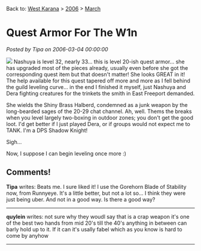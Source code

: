 Back to: [West Karana](/posts/westkarana.md) > [2006](/posts/2006/westkarana.md) > [March](./westkarana.md)
# Quest Armor For The W1n

*Posted by Tipa on 2006-03-04 00:00:00*

![](../../../images/nashquestarmor.jpg) Nashuya is level 32, nearly 33... this is level 20-ish quest armor... she has upgraded most of the pieces already, usually even before she got the corresponding quest item but that doesn't matter! She looks GREAT in it! The help available for this quest tapered off more and more as I fell behind the guild leveling curve... in the end I finished it myself, just Nashuya and Dera fighting creatures for the trinkets the smith in East Freeport demanded.

She wields the Shiny Brass Halberd, condemned as a junk weapon by the long-bearded sages of the 20-29 chat channel. Ah, well. Thems the breaks when you level largely two-boxing in outdoor zones; you don't get the good loot. I'd get better if I just played Dera, or if groups would not expect me to TANK. I'm a DPS Shadow Knight!

Sigh...

Now, I suppose I can begin leveling once more :)
## Comments!

**Tipa** writes: Beats me. I sure liked it! I use the Gorehorn Blade of Stability now, from Runnyeye. It's a little better, but not a lot so... I think they were just being uber. And not in a good way. Is there a good way?

---

**quylein** writes: not sure why they woudl say that is a crap weapon it's one of the best two hands from mid 20's till the 40's anything in between can barly hold up to it. If it can it's usally fabel which as you know is hard to come by anyhow

---

